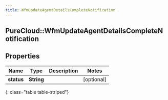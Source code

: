 ```yaml
---
title: WfmUpdateAgentDetailsCompleteNotification
---
```

## PureCloud::WfmUpdateAgentDetailsCompleteNotification

## Properties

|Name | Type | Description | Notes|
|------------ | ------------- | ------------- | -------------|
| **status** | **String** |  | [optional] |
{: class="table table-striped"}


